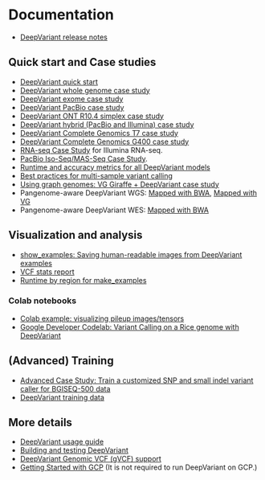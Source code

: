 # Documentation

*   [DeepVariant release notes](https://github.com/google/deepvariant/releases)

## Quick start and Case studies

*   [DeepVariant quick start](deepvariant-quick-start.md)
*   [DeepVariant whole genome case study](deepvariant-case-study.md)
*   [DeepVariant exome case study](deepvariant-exome-case-study.md)
*   [DeepVariant PacBio case study](deepvariant-pacbio-model-case-study.md)
*   [DeepVariant ONT R10.4 simplex case study](deepvariant-ont-r104-simplex-case-study.md)
*   [DeepVariant hybrid (PacBio and Illumina) case study](deepvariant-hybrid-case-study.md)
*   [DeepVariant Complete Genomics T7 case study](deepvariant-complete-t7-case-study.md)
*   [DeepVariant Complete Genomics G400 case study](deepvariant-complete-g400-case-study.md)
*   [RNA-seq Case Study](deepvariant-rnaseq-case-study.md) for Illumina RNA-seq.
*   [PacBio Iso-Seq/MAS-Seq Case Study](deepvariant-masseq-case-study.md).
*   [Runtime and accuracy metrics for all DeepVariant models](metrics.md)
*   [Best practices for multi-sample variant calling](trio-merge-case-study.md)
*   [Using graph genomes: VG Giraffe + DeepVariant case study](deepvariant-vg-case-study.md)
*   Pangenome-aware DeepVariant WGS:
    [Mapped with BWA](pangenome-aware-wgs-bwa-case-study.md),
    [Mapped with VG](pangenome-aware-wgs-vg-case-study.md)
*   Pangenome-aware DeepVariant WES:
    [Mapped with BWA](pangenome-aware-wes-bwa-case-study.md)

## Visualization and analysis

*   [show_examples: Saving human-readable images from DeepVariant examples](show-examples.md)
*   [VCF stats report](deepvariant-vcf-stats-report.md)
*   [Runtime by region for make_examples](runtime-by-region.md)

### Colab notebooks

*   [Colab example: visualizing pileup images/tensors](visualizing_examples.ipynb)
*   [Google Developer Codelab: Variant Calling on a Rice genome with DeepVariant](https://codelabs.developers.google.com/codelabs/genomics-deepvariant)

## (Advanced) Training

*   [Advanced Case Study: Train a customized SNP and small indel variant caller
    for BGISEQ-500 data](deepvariant-training-case-study.md)
*   [DeepVariant training data](deepvariant-details-training-data.md)

## More details

*   [DeepVariant usage guide](deepvariant-details.md)
*   [Building and testing DeepVariant](deepvariant-build-test.md)
*   [DeepVariant Genomic VCF (gVCF) support](deepvariant-gvcf-support.md)
*   [Getting Started with GCP](deepvariant-gcp-info.md) (It is not required to
    run DeepVariant on GCP.)
